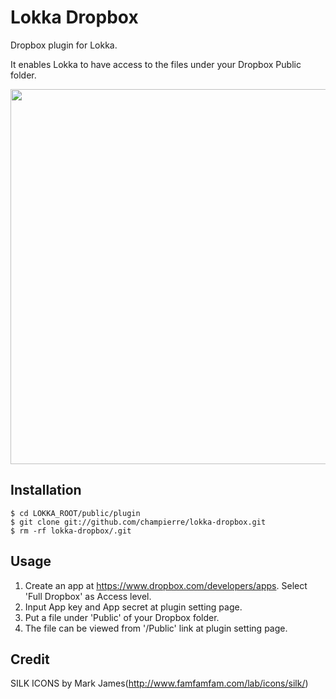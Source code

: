 # Lokka Dropbox

Dropbox plugin for Lokka.

It enables Lokka to have access to the files under your Dropbox Public folder.

<img src="http://gyazo.com/f30a109c7eb2037c21781c1504349276.png" width="600px" />

## Installation

    $ cd LOKKA_ROOT/public/plugin
    $ git clone git://github.com/champierre/lokka-dropbox.git
    $ rm -rf lokka-dropbox/.git

## Usage

1. Create an app at https://www.dropbox.com/developers/apps. Select 'Full Dropbox' as Access level.
2. Input App key and App secret at plugin setting page.
3. Put a file under 'Public' of your Dropbox folder.
4. The file can be viewed from '/Public' link at plugin setting page.

## Credit

SILK ICONS by Mark James(http://www.famfamfam.com/lab/icons/silk/)


